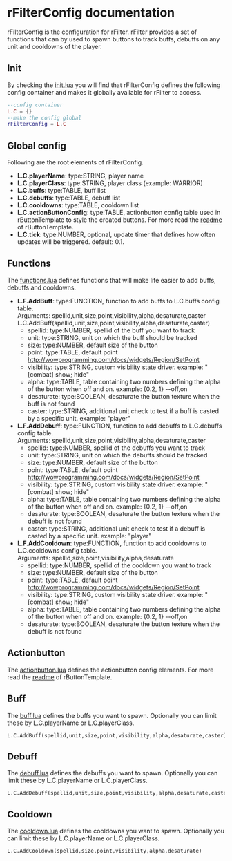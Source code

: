 # rFilterConfig documentation

rFilterConfig is the configuration for rFilter.
rFilter provides a set of functions that can by used to spawn buttons to track buffs, debuffs on any unit and cooldowns of the player.

## Init

By checking the [init.lua](https://github.com/zorker/rothui/blob/master/wow7.0/rFilterConfig/init.lua) you will find
that rFilterConfig defines the following config container and makes it globally available for rFilter to access.

```lua
--config container
L.C = {}
--make the config global
rFilterConfig = L.C
```

## Global config

Following are the root elements of rFilterConfig.

* **L.C.playerName**: type:STRING, player name
* **L.C.playerClass**: type:STRING, player class (example: WARRIOR)
* **L.C.buffs**: type:TABLE, buff list
* **L.C.debuffs**: type:TABLE, debuff list
* **L.C.cooldowns**: type:TABLE, cooldown list
* **L.C.actionButtonConfig**: type:TABLE, actionbutton config table used in rButtonTemplate to style the created buttons. For more read the [readme](https://github.com/zorker/rothui/blob/master/wow7.0/rButtonTemplate/README.me) of rButtonTemplate.
* **L.C.tick**: type:NUMBER, optional, update timer that defines how often updates will be triggered. default: 0.1.

## Functions

The [functions.lua](https://github.com/zorker/rothui/blob/master/wow7.0/rFilterConfig/functions.lua) defines functions that will make life easier to add buffs, debuffs and cooldowns.

* **L.F.AddBuff**: type:FUNCTION, function to add buffs to L.C.buffs config table.<br>Arguments: spellid,unit,size,point,visibility,alpha,desaturate,caster
    L.C.AddBuff(spellid,unit,size,point,visibility,alpha,desaturate,caster)
  * spellid: type:NUMBER, spellid of the buff you want to track
  * unit: type:STRING, unit on which the buff should be tracked
  * size: type:NUMBER, default size of the button
  * point: type:TABLE, default point http://wowprogramming.com/docs/widgets/Region/SetPoint
  * visibility: type:STRING, custom visibility state driver. example: "[combat] show; hide"
  * alpha: type:TABLE, table containing two numbers defining the alpha of the button when off and on. example: {0.2, 1} --off,on
  * desaturate: type:BOOLEAN, desaturate the button texture when the buff is not found
  * caster: type:STRING, additional unit check to test if a buff is casted by a specific unit. example: "player"
* **L.F.AddDebuff**: type:FUNCTION, function to add debuffs to L.C.debuffs config table.<br>Arguments: spellid,unit,size,point,visibility,alpha,desaturate,caster
  * spellid: type:NUMBER, spellid of the debuffs you want to track
  * unit: type:STRING, unit on which the debuffs should be tracked
  * size: type:NUMBER, default size of the button
  * point: type:TABLE, default point http://wowprogramming.com/docs/widgets/Region/SetPoint
  * visibility: type:STRING, custom visibility state driver. example: "[combat] show; hide"
  * alpha: type:TABLE, table containing two numbers defining the alpha of the button when off and on. example: {0.2, 1} --off,on
  * desaturate: type:BOOLEAN, desaturate the button texture when the debuff is not found
  * caster: type:STRING, additional unit check to test if a debuff is casted by a specific unit. example: "player"
* **L.F.AddCooldown**: type:FUNCTION, function to add cooldowns to L.C.cooldowns config table.<br>Arguments: spellid,size,point,visibility,alpha,desaturate
  * spellid: type:NUMBER, spellid of the cooldown you want to track
  * size: type:NUMBER, default size of the button
  * point: type:TABLE, default point http://wowprogramming.com/docs/widgets/Region/SetPoint
  * visibility: type:STRING, custom visibility state driver. example: "[combat] show; hide"
  * alpha: type:TABLE, table containing two numbers defining the alpha of the button when off and on. example: {0.2, 1} --off,on
  * desaturate: type:BOOLEAN, desaturate the button texture when the debuff is not found

## Actionbutton

The [actionbutton.lua](https://github.com/zorker/rothui/blob/master/wow7.0/rFilterConfig/actionbutton.lua) defines the actionbutton config elements. For more read the [readme](https://github.com/zorker/rothui/blob/master/wow7.0/rButtonTemplate/README.me) of rButtonTemplate.

## Buff

The [buff.lua](https://github.com/zorker/rothui/blob/master/wow7.0/rFilterConfig/buff.lua) defines the buffs you want to spawn. Optionally you can limit these by L.C.playerName or L.C.playerClass.

    L.C.AddBuff(spellid,unit,size,point,visibility,alpha,desaturate,caster)

## Debuff

The [debuff.lua](https://github.com/zorker/rothui/blob/master/wow7.0/rFilterConfig/debuff.lua) defines the debuffs you want to spawn. Optionally you can limit these by L.C.playerName or L.C.playerClass.

    L.C.AddDebuff(spellid,unit,size,point,visibility,alpha,desaturate,caster)

## Cooldown

The [cooldown.lua](https://github.com/zorker/rothui/blob/master/wow7.0/rFilterConfig/cooldown.lua) defines the cooldowns you want to spawn. Optionally you can limit these by L.C.playerName or L.C.playerClass.

    L.C.AddCooldown(spellid,size,point,visibility,alpha,desaturate)